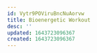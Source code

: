 ```yaml
---
id: Vytr9POViruBncNuAorvw
title: Bioenergetic Workout
desc: ''
updated: 1643723096367
created: 1643723096367
---
```


